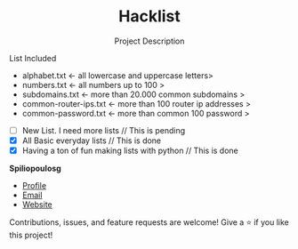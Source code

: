 <h1 align="center"> Hacklist </h1>
<p align="center">Project Description</p>

List Included
- alphabet.txt <- all lowercase and uppercase letters>
- numbers.txt  <- all numbers up to 100 >
- subdomains.txt <- more than 20.000 common subdomains >
- common-router-ips.txt <- more than 100 router ip addresses >
- common-password.txt <- more than common 100 password >

- [ ] New List. I need more lists // This is pending
- [x] All Basic everyday lists // This is done
- [x] Having a ton of fun making lists with python // This is done

**Spiliopoulosg**

- [Profile](https://github.com/SpiliopoulosG "SpiliopoulosG")
- [Email](mailto:georgespiliopoulos3o@gmail.com?subject=Hi% "Hi!")
- [Website](https://www.spiliopoulosg.com "Welcome")

Contributions, issues, and feature requests are welcome!
Give a ⭐️ if you like this project!